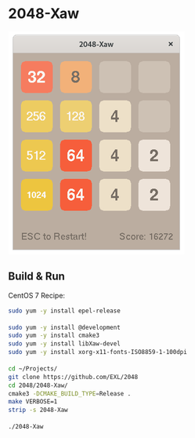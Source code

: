 2048-Xaw
========

![2048-Xaw Fedora 32 Screenshot](../image/2048-Xaw-Screenshot.png)

## Build & Run

CentOS 7 Recipe:

```sh
sudo yum -y install epel-release

sudo yum -y install @development
sudo yum -y install cmake3
sudo yum -y install libXaw-devel
sudo yum -y install xorg-x11-fonts-ISO8859-1-100dpi

cd ~/Projects/
git clone https://github.com/EXL/2048
cd 2048/2048-Xaw/
cmake3 -DCMAKE_BUILD_TYPE=Release .
make VERBOSE=1
strip -s 2048-Xaw

./2048-Xaw
```
